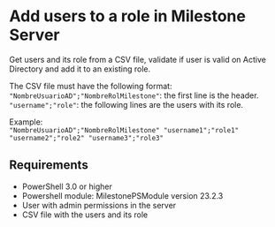 # Add users to a role in Milestone Server
Get users and its role from a CSV file, validate if user is valid on Active Directory and add it to an existing role.  <br />

The CSV file must have the following format:  <br />
```"NombreUsuarioAD";"NombreRolMilestone"```: the first line is the header.  <br /> 
```"username";"role"```: the following lines are the users with its role.  <br />

Example:  <br />
``
"NombreUsuarioAD";"NombreRolMilestone"
"username1";"role1"
"username2";"role2"
"username3";"role3"
``  <br />

## Requirements
- PowerShell 3.0 or higher
- Powershell module: MilestonePSModule version 23.2.3
- User with admin permissions in the server
- CSV file with the users and its role
